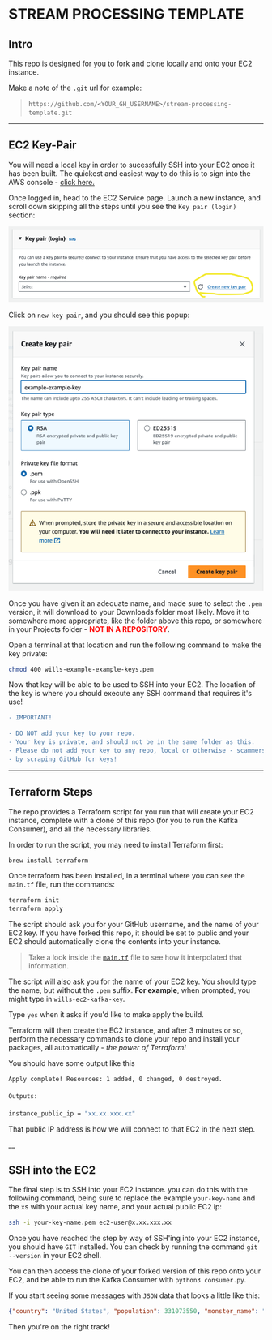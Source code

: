 
# STREAM PROCESSING TEMPLATE

## Intro

This repo is designed for you to fork and clone locally and onto your EC2 instance.

Make a note of the `.git` url for example:

> `https://github.com/<YOUR_GH_USERNAME>/stream-processing-template.git`

___

## EC2 Key-Pair

You will need a local key in order to sucessfully SSH into your EC2 once it has been built. The quickest and easiest way to do this is to sign into the AWS console - [click here.](console.aws.amazon.com/console)

Once logged in, head to the EC2 Service page. Launch a new instance, and scroll down skipping all the steps until you see the `Key pair (login)` section:

![key pair](./assets/create_key_pair.png)

Click on `new key pair`, and you should see this popup:

![key pair type](./assets/create_key_2.png)

Once you have given it an adequate name, and made sure to select the `.pem` version, it will download to your Downloads folder most likely. Move it to somewhere more appropriate, like the folder above this repo, or somewhere in your Projects folder - <span style="color:red">**NOT IN A REPOSITORY**</span>.

Open a terminal at that location and run the following command to make the key private:

``` bash
chmod 400 wills-example-example-keys.pem
```

Now that key will be able to be used to SSH into your EC2. The location of the key is where you should execute any SSH command that requires it's use!

```diff
- IMPORTANT!

```

``` diff
- DO NOT add your key to your repo. 
- Your key is private, and should not be in the same folder as this. 
- Please do not add your key to any repo, local or otherwise - scammers and hackers can rack up thousands 
- by scraping GitHub for keys!
```
___

## Terraform Steps

The repo provides a Terraform script for you run that will create your EC2 instance, complete with a clone of this repo (for you to run the Kafka Consumer), and all the necessary libraries.

In order to run the script, you may need to install Terraform first:
``` bash
brew install terraform
```

Once terraform has been installed, in a terminal where you can see the `main.tf` file, run the commands:
``` bash
terraform init
terraform apply
```

The script should ask you for your GitHub username, and the name of your EC2 key. If you have forked this repo, it should be set to public and your EC2 should automatically clone the contents into your instance.

> Take a look inside the [`main.tf`](./main.tf) file to see how it interpolated that information.

The script will also ask you for the name of your EC2 key. You should type the name, but without the `.pem` suffix. **For example**, when prompted, you might type in `wills-ec2-kafka-key`.

Type `yes` when it asks if you'd like to make apply the build.

Terraform will then create the EC2 instance, and after 3 minutes or so, perform the necessary commands to clone your repo and install your packages, all automatically - *the power of Terraform!*

You should have some output like this

``` bash
Apply complete! Resources: 1 added, 0 changed, 0 destroyed.

Outputs:

instance_public_ip = "xx.xx.xxx.xx"
```

That public IP address is how we will connect to that EC2 in the next step.

__

## SSH into the EC2

The final step is to SSH into your EC2 instance. you can do this with the following command, being sure to replace the example `your-key-name` and the `x`s with your actual key name, and your actual public EC2 ip:

``` bash
ssh -i your-key-name.pem ec2-user@x.xx.xxx.xx

```

Once you have reached the step by way of SSH'ing into your EC2 instance, you should have `GIT` installed. You can check by running the command `git --version` in your EC2 shell.

You can then access the clone of your forked version of this repo onto your EC2, and be able to run the Kafka Consumer with `python3 consumer.py`.

If you start seeing some messages with `JSON` data that looks a little like this:

``` json
{"country": "United States", "population": 331073550, "monster_name": "GIANT-VULTURE", "damage": 90000, "updated_population": 330983550, "percent_loss": 0.108, "ts": "2023-10-03 14:53:14.488663"}
```

Then you're on the right track!
